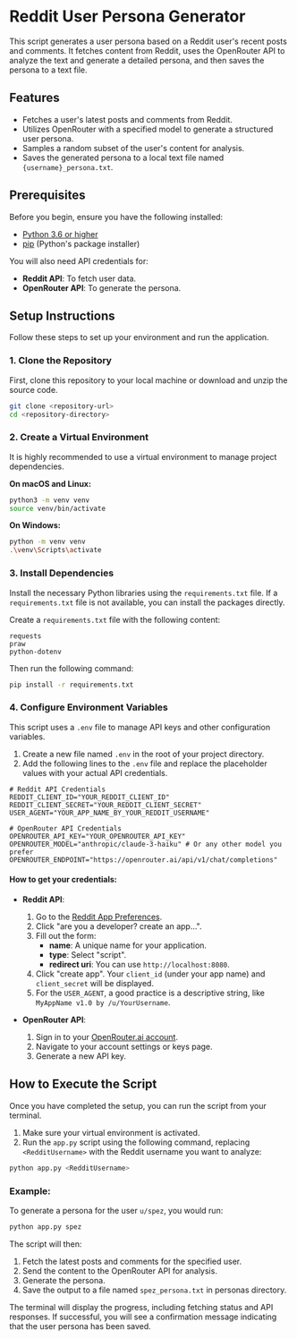 # Reddit User Persona Generator

This script generates a user persona based on a Reddit user's recent posts and comments. It fetches content from Reddit, uses the OpenRouter API to analyze the text and generate a detailed persona, and then saves the persona to a text file.

## Features

  - Fetches a user's latest posts and comments from Reddit.
  - Utilizes OpenRouter with a specified model to generate a structured user persona.
  - Samples a random subset of the user's content for analysis.
  - Saves the generated persona to a local text file named `{username}_persona.txt`.

## Prerequisites

Before you begin, ensure you have the following installed:

  - [Python 3.6 or higher](https://www.python.org/downloads/)
  - [pip](https://pip.pypa.io/en/stable/installation/) (Python's package installer)

You will also need API credentials for:

  - **Reddit API**: To fetch user data.
  - **OpenRouter API**: To generate the persona.

## Setup Instructions

Follow these steps to set up your environment and run the application.

### 1\. Clone the Repository

First, clone this repository to your local machine or download and unzip the source code.

```bash
git clone <repository-url>
cd <repository-directory>
```

### 2\. Create a Virtual Environment

It is highly recommended to use a virtual environment to manage project dependencies.

**On macOS and Linux:**

```bash
python3 -m venv venv
source venv/bin/activate
```

**On Windows:**

```bash
python -m venv venv
.\venv\Scripts\activate
```

### 3\. Install Dependencies

Install the necessary Python libraries using the `requirements.txt` file. If a `requirements.txt` file is not available, you can install the packages directly.

Create a `requirements.txt` file with the following content:

```
requests
praw
python-dotenv
```

Then run the following command:

```bash
pip install -r requirements.txt
```

### 4\. Configure Environment Variables

This script uses a `.env` file to manage API keys and other configuration variables.

1.  Create a new file named `.env` in the root of your project directory.
2.  Add the following lines to the `.env` file and replace the placeholder values with your actual API credentials.

<!-- end list -->

```env
# Reddit API Credentials
REDDIT_CLIENT_ID="YOUR_REDDIT_CLIENT_ID"
REDDIT_CLIENT_SECRET="YOUR_REDDIT_CLIENT_SECRET"
USER_AGENT="YOUR_APP_NAME_BY_YOUR_REDDIT_USERNAME"

# OpenRouter API Credentials
OPENROUTER_API_KEY="YOUR_OPENROUTER_API_KEY"
OPENROUTER_MODEL="anthropic/claude-3-haiku" # Or any other model you prefer
OPENROUTER_ENDPOINT="https://openrouter.ai/api/v1/chat/completions"
```

#### How to get your credentials:

  * **Reddit API**:

    1.  Go to the [Reddit App Preferences](https://www.reddit.com/prefs/apps).
    2.  Click "are you a developer? create an app...".
    3.  Fill out the form:
          * **name**: A unique name for your application.
          * **type**: Select "script".
          * **redirect uri**: You can use `http://localhost:8080`.
    4.  Click "create app". Your `client_id` (under your app name) and `client_secret` will be displayed.
    5.  For the `USER_AGENT`, a good practice is a descriptive string, like `MyAppName v1.0 by /u/YourUsername`.

  * **OpenRouter API**:

    1.  Sign in to your [OpenRouter.ai account](https://openrouter.ai/).
    2.  Navigate to your account settings or keys page.
    3.  Generate a new API key.

## How to Execute the Script

Once you have completed the setup, you can run the script from your terminal.

1.  Make sure your virtual environment is activated.
2.  Run the `app.py` script using the following command, replacing `<RedditUsername>` with the Reddit username you want to analyze:

<!-- end list -->

```bash
python app.py <RedditUsername>
```

### Example:

To generate a persona for the user `u/spez`, you would run:

```bash
python app.py spez
```

The script will then:

1.  Fetch the latest posts and comments for the specified user.
2.  Send the content to the OpenRouter API for analysis.
3.  Generate the persona.
4.  Save the output to a file named `spez_persona.txt` in personas directory.

The terminal will display the progress, including fetching status and API responses. If successful, you will see a confirmation message indicating that the user persona has been saved.